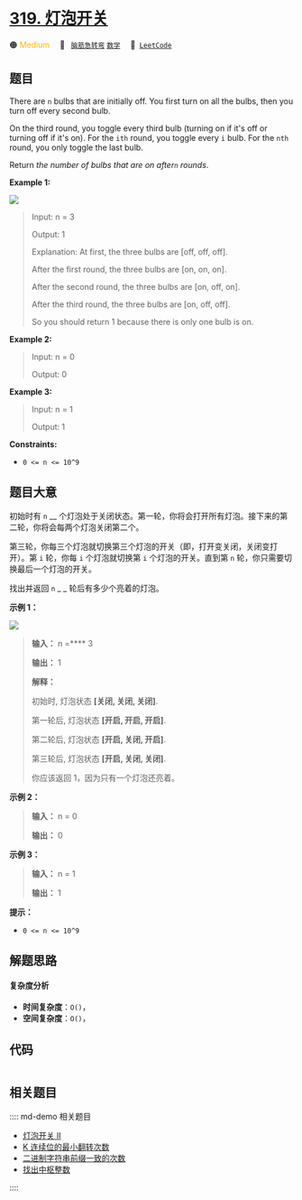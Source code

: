 # [319. 灯泡开关](https://leetcode.com/problems/bulb-switcher)

🟠 <font color=#ffb800>Medium</font>&emsp; 🔖&ensp; [`脑筋急转弯`](/leetcode/outline/tag/brainteaser.md) [`数学`](/leetcode/outline/tag/math.md)&emsp; 🔗&ensp;[`LeetCode`](https://leetcode.com/problems/bulb-switcher)


## 题目

There are `n` bulbs that are initially off. You first turn on all the bulbs,
then you turn off every second bulb.

On the third round, you toggle every third bulb (turning on if it's off or
turning off if it's on). For the `ith` round, you toggle every `i` bulb. For
the `nth` round, you only toggle the last bulb.

Return _the number of bulbs that are on after`n` rounds_.



**Example 1:**

![](https://assets.leetcode.com/uploads/2020/11/05/bulb.jpg)

> Input: n = 3
> 
> Output: 1
> 
> Explanation: At first, the three bulbs are [off, off, off].
> 
> After the first round, the three bulbs are [on, on, on].
> 
> After the second round, the three bulbs are [on, off, on].
> 
> After the third round, the three bulbs are [on, off, off]. 
> 
> So you should return 1 because there is only one bulb is on.

**Example 2:**

> Input: n = 0
> 
> Output: 0

**Example 3:**

> Input: n = 1
> 
> Output: 1

**Constraints:**

  * `0 <= n <= 10^9`


## 题目大意

初始时有 `n` __ 个灯泡处于关闭状态。第一轮，你将会打开所有灯泡。接下来的第二轮，你将会每两个灯泡关闭第二个。

第三轮，你每三个灯泡就切换第三个灯泡的开关（即，打开变关闭，关闭变打开）。第 `i` 轮，你每 `i` 个灯泡就切换第 `i` 个灯泡的开关。直到第 `n`
轮，你只需要切换最后一个灯泡的开关。

找出并返回 `n` _ _ 轮后有多少个亮着的灯泡。



**示例 1：**

![](https://assets.leetcode.com/uploads/2020/11/05/bulb.jpg)

> 
> 
> 
> 
> 
> **输入：** n =**** 3
> 
> **输出：** 1 
> 
> **解释：**
> 
> 初始时, 灯泡状态 **[关闭, 关闭, 关闭]**.
> 
> 第一轮后, 灯泡状态 **[开启, 开启, 开启]**.
> 
> 第二轮后, 灯泡状态 **[开启, 关闭, 开启]**.
> 
> 第三轮后, 灯泡状态 **[开启, 关闭, 关闭]**. 
> 
> 
> 
> 你应该返回 1，因为只有一个灯泡还亮着。
> 
> 

**示例 2：**

> 
> 
> 
> 
> 
> **输入：** n = 0
> 
> **输出：** 0
> 
> 

**示例 3：**

> 
> 
> 
> 
> 
> **输入：** n = 1
> 
> **输出：** 1
> 
> 



**提示：**

  * `0 <= n <= 10^9`


## 解题思路

#### 复杂度分析

- **时间复杂度**：`O()`，
- **空间复杂度**：`O()`，

## 代码

```javascript

```

## 相关题目

:::: md-demo 相关题目
- [灯泡开关 Ⅱ](https://leetcode.com/problems/bulb-switcher-ii)
- [K 连续位的最小翻转次数](https://leetcode.com/problems/minimum-number-of-k-consecutive-bit-flips)
- [二进制字符串前缀一致的次数](https://leetcode.com/problems/number-of-times-binary-string-is-prefix-aligned)
- [找出中枢整数](https://leetcode.com/problems/find-the-pivot-integer)

::::
